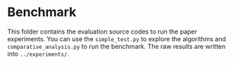 # Benchmark
This folder contains the evaluation source codes to run the paper experiments. You can use the `simple_test.py` to explore the algorithms and `comparative_analysis.py` to run the benchmark. The raw results are written into `../experiments/`.